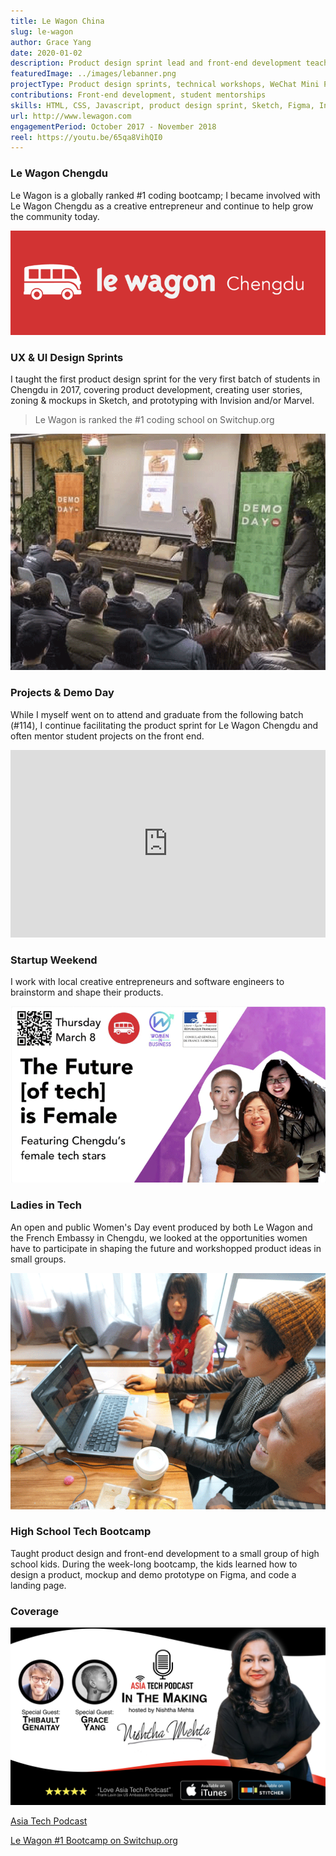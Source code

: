 ```yaml
---
title: Le Wagon China
slug: le-wagon
author: Grace Yang
date: 2020-01-02
description: Product design sprint lead and front-end development teacher for a top-ranked fullstack coding bootcamp. 
featuredImage: ../images/lebanner.png
projectType: Product design sprints, technical workshops, WeChat Mini Programs
contributions: Front-end development, student mentorships
skills: HTML, CSS, Javascript, product design sprint, Sketch, Figma, Invision, project prototyping
url: http://www.lewagon.com
engagementPeriod: October 2017 - November 2018
reel: https://youtu.be/65qa8VihQI0
---
```


### Le Wagon Chengdu

Le Wagon is a globally ranked #1 coding bootcamp; I became involved with Le Wagon Chengdu as a creative entrepreneur and continue to help grow the community today.

![lewagon_cdu](../images/le_1.png)

### UX & UI Design Sprints

I taught the first product design sprint for the very first batch of students in Chengdu in 2017, covering product development, creating user stories, zoning & mockups in Sketch, and prototyping with Invision and/or Marvel.

> Le Wagon is ranked the #1 coding school on Switchup.org

![demoday](../images/le_5.png)

### Projects & Demo Day

While I myself went on to attend and graduate from the following batch (#114), I continue facilitating the product sprint for Le Wagon Chengdu and often mentor student projects on the front end.

<iframe width="100%" height="300px" style="margin: 0 auto" src="https://www.youtube.com/embed/XNI_36wnhZQ" frameborder="0" allow="autoplay; encrypted-media" allowfullscreen></iframe>

### Startup Weekend

I work with local creative entrepreneurs and software engineers to brainstorm and shape their products.

![ladies_in_tech](../images/le_2.png)

### Ladies in Tech

An open and public Women's Day event produced by both Le Wagon and the French Embassy in Chengdu, we looked at the opportunities women have to participate in shaping the future and workshopped product ideas in small groups.

![teach](../images/le_4.png)

### High School Tech Bootcamp

Taught product design and front-end development to a small group of high school kids. During the week-long bootcamp, the kids learned how to design a product, mockup and demo prototype on Figma, and code a landing page.

### Coverage

![asiaintech](../images/le_6.jpeg)

<a href="http://www.atpstories.com/in-the-making-with-thibault-and-grace-le-wagon-nsh4/" target="_blank" rel="noopener">Asia Tech Podcast</a>

<a href="https://www.switchup.org/bootcamps/le-wagon" target="_blank" rel="noopener">Le Wagon #1 Bootcamp on Switchup.org</a>
